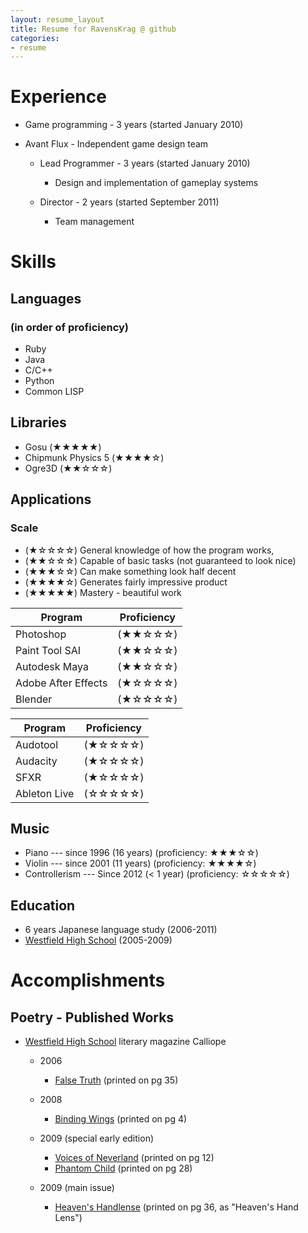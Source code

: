 ```yaml
---
layout: resume_layout
title: Resume for RavensKrag @ github
categories:
- resume
---
```


<!--
NOTES:
Try showing scale for stars on mouseover of stars
	Need to convince people to mouseover, hopefully without explicitly telling them
		Similar color / forms as other things with mouseover effects?
	Shows skills in interaction design
 -->

# Experience
* Game programming - 3 years (started January 2010)
* Avant Flux - Independent game design team

	* Lead Programmer - 3 years (started January 2010)
	
		* Design and implementation of gameplay systems
	* Director - 2 years (started September 2011)
	
		* Team management

# Skills
## Languages
### (in order of proficiency)
* Ruby
* Java
* C/C++
* Python
* Common LISP

## Libraries
* Gosu					(★★★★★)
* Chipmunk Physics 5	(★★★★☆)
* Ogre3D				(★★☆☆☆)

## Applications
<!-- improve writing on descriptions-->
### Scale
* (★☆☆☆☆)	General knowledge of how the program works, 
* (★★☆☆☆)	Capable of basic tasks (not guaranteed to look nice)
* (★★★☆☆)	Can make something look half decent
* (★★★★☆)	Generates fairly impressive product
* (★★★★★)	Mastery - beautiful work

| Program 				 | Proficiency |
| ----					 | ---- | 
| Photoshop				 | (★★☆☆☆) |
| Paint Tool SAI		 | (★★☆☆☆) |
| Autodesk Maya			 | (★★☆☆☆) |
| Adobe After Effects	 | (★☆☆☆☆) |
| Blender				 | (★☆☆☆☆) |

| Program 				 | Proficiency |
| ----					 | ---- | 
| Audotool				 | (★☆☆☆☆) |
| Audacity				 | (★☆☆☆☆) |
| SFXR					 | (★☆☆☆☆) |
| Ableton Live			 | (☆☆☆☆☆) |

## Music
* Piano	--- since 1996 (16 years)			(proficiency: ★★★☆☆)
* Violin --- since 2001 (11 years)			(proficiency: ★★★★☆)
* Controllerism --- Since 2012 (< 1 year)	(proficiency: ☆☆☆☆☆)

## Education
* 6 years Japanese language study (2006-2011)
* [Westfield High School][] (2005-2009)

# Accomplishments
## Poetry - Published Works
* [Westfield High School][] literary magazine Calliope

	* 2006
	
		* [False Truth][] (printed on pg 35)
	* 2008
	
		* [Binding Wings][] (printed on pg 4)	
	* 2009 (special early edition)
	
		* [Voices of Neverland][] (printed on pg 12)
		* [Phantom Child][] (printed on pg 28)
	* 2009 (main issue)
	
		* [Heaven's Handlense][] (printed on pg 36, as "Heaven's Hand Lens")



[Westfield High School]: http://www.fcps.edu/WestfieldHS/

[False Truth]: http://serenadeomega.deviantart.com/art/False-Truth-60836700
[Binding Wings]: http://serenadeomega.deviantart.com/art/Binding-Wings-74908124
[Voices of Neverland]: http://serenadeomega.deviantart.com/art/Voices-of-Neverland-83998836
[Phantom Child]: http://serenadeomega.deviantart.com/art/Phantom-Child-87364561
[Heaven's Handlense]: http://serenadeomega.deviantart.com/art/Heaven-s-Handlense-106003557